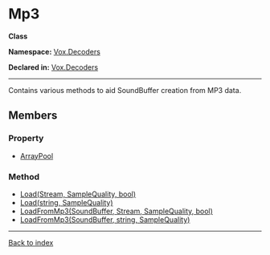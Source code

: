 # Mp3

**Class**

**Namespace:** [Vox.Decoders](Vox.Decoders.md)

**Declared in:** [Vox.Decoders](Vox.Decoders.md)

------



Contains various methods to aid SoundBuffer creation from MP3 data.


## Members

### Property
* [ArrayPool](Vox.Decoders.Ogg.ArrayPool.md)

### Method
* [Load(Stream, SampleQuality, bool)](Vox.Decoders.Ogg.Load(Stream,SampleQuality,bool).md)
* [Load(string, SampleQuality)](Vox.Decoders.Ogg.Load(string,SampleQuality).md)
* [LoadFromMp3(SoundBuffer, Stream, SampleQuality, bool)](Vox.Decoders.Mp3.LoadFromMp3(SoundBuffer,Stream,SampleQuality,bool).md)
* [LoadFromMp3(SoundBuffer, string, SampleQuality)](Vox.Decoders.Mp3.LoadFromMp3(SoundBuffer,string,SampleQuality).md)

------

[Back to index](index.md)
